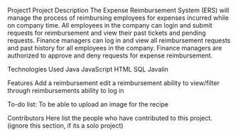 Project1
Project Description
The Expense Reimbursement System (ERS) will manage the process of reimbursing employees for expenses incurred while on company time. All employees in the company can login and submit requests for reimbursement and view their past tickets and pending requests. Finance managers can log in and view all reimbursement requests and past history for all employees in the company. Finance managers are authorized to approve and deny requests for expense reimbursement.

Technologies Used
Java
JavaScript
HTML
SQL
Javalin

Features
Add a reimbursement
edit a reimbursement
ability to view/filter through reimbursements
ability to log in

To-do list:
To be able to upload an image for the recipe

Contributors
Here list the people who have contributed to this project. (ignore this section, if its a solo project)
